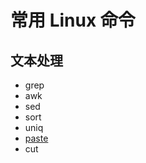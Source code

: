 # 常用 Linux 命令

## 文本处理
   - grep
   - awk
   - sed
   - sort
   - uniq
   - [paste](linux_c_programming/cmds/paste.md)
   - cut